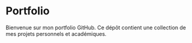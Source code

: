 # Portfolio
Bienvenue sur mon portfolio GitHub. Ce dépôt contient une collection de mes projets personnels et académiques.
